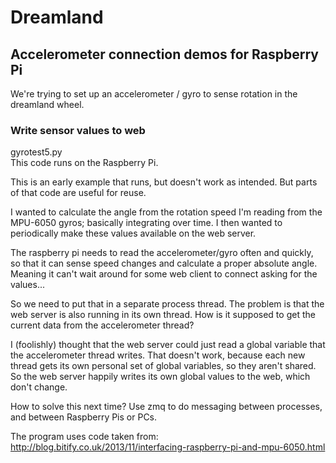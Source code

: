 Dreamland
=========
## Accelerometer connection demos for Raspberry Pi

We're trying to set up an accelerometer / gyro to sense rotation in the dreamland wheel.

### Write sensor values to web

gyrotest5.py  
This code runs on the Raspberry Pi.

This is an early example that runs, but doesn't work as intended. But parts of that code are useful for reuse.

I wanted to calculate the angle from the rotation speed I'm reading from the MPU-6050 gyros; basically integrating over time. I then wanted to periodically make these values available on the web server.

The raspberry pi needs to read the accelerometer/gyro often and quickly, so that it can sense speed changes and calculate a proper absolute angle. Meaning it can't wait around for some web client to connect asking for the values...

So we need to put that in a separate process thread. The problem is that the web server is also running in its own thread. How is it supposed to get the current data from the accelerometer thread?

I (foolishly) thought that the web server could just read a global variable that the accelerometer thread writes. That doesn't work, because each new thread gets its own personal set of global variables, so they aren't shared. So the web server happily writes its own global values to the web, which don't change.

How to solve this next time? Use zmq to do messaging between processes, and between Raspberry Pis or PCs.

The program uses code taken from:  
http://blog.bitify.co.uk/2013/11/interfacing-raspberry-pi-and-mpu-6050.html
